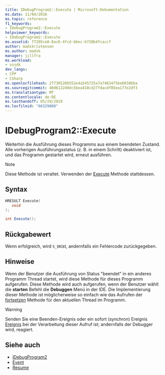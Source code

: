 ```yaml
---
title: IDebugProgram2::Execute | Microsoft-Dokumentation
ms.date: 11/04/2016
ms.topic: reference
f1_keywords:
- IDebugProgram2::Execute
helpviewer_keywords:
- IDebugProgram2::Execute
ms.assetid: f7205ce8-0ac6-4fcd-b6ec-b720b4fcaccf
author: madskristensen
ms.author: madsk
manager: jillfra
ms.workload:
- vssdk
dev_langs:
- CPP
- CSharp
ms.openlocfilehash: 27730528b552e4a545725a7a7463475be6038bba
ms.sourcegitcommit: 40d612240dc5bea418cd27fdacdf85ea177e2df3
ms.translationtype: MT
ms.contentlocale: de-DE
ms.lasthandoff: 05/29/2019
ms.locfileid: "66329808"
---
```

# <a name="idebugprogram2execute"></a>IDebugProgram2::Execute
Weiterhin die Ausführung dieses Programms aus einem beendeten Zustand. Alle vorherigen Ausführungsstatus (z. B. in einem Schritt) deaktiviert ist, und das Programm gestartet wird, erneut ausführen.

> [!NOTE]
> Diese Methode ist veraltet. Verwenden der [Execute](../../../extensibility/debugger/reference/idebugprocess3-execute.md) Methode stattdessen.

## <a name="syntax"></a>Syntax

```cpp
HRESULT Execute(
   void
);
```

```csharp
int Execute();
```

## <a name="return-value"></a>Rückgabewert
 Wenn erfolgreich, wird `S_OK`ist, andernfalls ein Fehlercode zurückgegeben.

## <a name="remarks"></a>Hinweise
 Wenn der Benutzer die Ausführung von Status "beendet" in ein anderes Programm Thread startet, wird diese Methode für dieses Programm aufgerufen. Diese Methode wird auch aufgerufen, wenn der Benutzer wählt die **starten** Befehl die **Debuggen** Menü in der IDE. Die Implementierung dieser Methode ist möglicherweise so einfach wie das Aufrufen der [fortsetzen](../../../extensibility/debugger/reference/idebugthread2-resume.md) Methode für den aktuellen Thread im Programm.

> [!WARNING]
> Senden Sie eine Beenden-Ereignis oder ein sofort (synchron) Ereignis [Ereignis](../../../extensibility/debugger/reference/idebugeventcallback2-event.md) bei der Verarbeitung dieser Aufruf ist; andernfalls der Debugger wird, reagiert.

## <a name="see-also"></a>Siehe auch
- [IDebugProgram2](../../../extensibility/debugger/reference/idebugprogram2.md)
- [Event](../../../extensibility/debugger/reference/idebugeventcallback2-event.md)
- [Resume](../../../extensibility/debugger/reference/idebugthread2-resume.md)